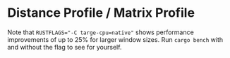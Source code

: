 # Distance Profile / Matrix Profile

Note that `RUSTFLAGS="-C targe-cpu=native"` shows performance improvements of up to 25% for larger window sizes.
Run `cargo bench` with and without the flag to see for yourself.
